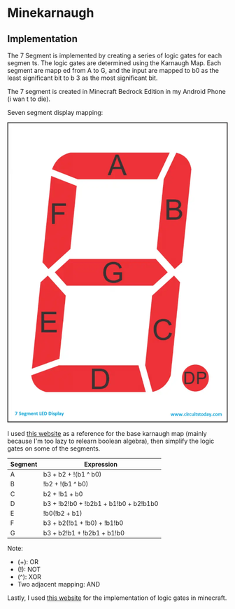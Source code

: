 # Minekarnaugh

## Implementation

The 7 Segment is implemented by creating a series of logic gates for each segmen
ts. The logic gates are determined using the Karnaugh Map. Each segment are mapp
ed from A to G, and the input are mapped to b0 as the least significant bit to b
3 as the most significant bit.

The 7 segment is created in Minecraft Bedrock Edition in my Android Phone (i wan
t to die).

Seven segment display mapping:

![Seven Segment Display](assets/seven-segment.webp)

I used [this website](https://www.electricaltechnology.org/2018/05/bcd-to-7-segment-display-decoder.html)
as a reference for the base karnaugh map (mainly because I'm too lazy to relearn
boolean algebra), then simplify the logic gates on some of the segments.

| Segment | Expression                            |
|---------|---------------------------------------|
| A       | b3 + b2 + !(b1 ^ b0)                  |
| B       | !b2 + !(b1 ^ b0)                      |
| C       | b2 + !b1 + b0                         |
| D       | b3 + !b2!b0 + !b2b1 + b1!b0 + b2!b1b0 |
| E       | !b0(!b2 + b1)                         |
| F       | b3 + b2(!b1 + !b0) + !b1!b0           |
| G       | b3 + b2!b1 + !b2b1 + b1!b0            |

Note:
- (+): OR
- (!): NOT
- (^): XOR
- Two adjacent mapping: AND

Lastly, I used [this website](https://minecraft.fandom.com/wiki/Redstone_circuits/)
for the implementation of logic gates in minecraft.
